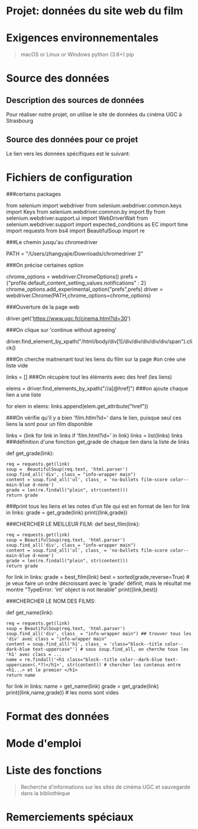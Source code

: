 # Projet: données du site web du film

# Exigences environnementales
> macOS or Linux or Windows
> python (3.6+)
> pip

# Source des données
## Description des sources de données 
Pour réaliser notre projet, on utilise le site de données du cinéma UGC à Strasbourg
## Source des données pour ce projet
Le lien vers les données spécifiques est le suivant:

# Fichiers de configuration
###certains packages

from selenium import webdriver
from selenium.webdriver.common.keys import Keys
from selenium.webdriver.common.by import By
from selenium.webdriver.support.ui import WebDriverWait
from selenium.webdriver.support import expected_conditions as EC
import time
import requests
from bs4 import BeautifulSoup
import re

###Le chemin jusqu'au chromedriver

PATH = "/Users/zhangyajie/Downloads/chromedriver 2"

###On précise certaines option

chrome_options = webdriver.ChromeOptions()
prefs = {"profile.default_content_setting_values.notifications" : 2}
chrome_options.add_experimental_option("prefs",prefs)
driver = webdriver.Chrome(PATH,chrome_options=chrome_options)

###Ouverture de la page web

driver.get('https://www.ugc.fr/cinema.html?id=30') 

###On clique sur 'continue without agreeing'

driver.find_element_by_xpath("/html/body/div[1]/div/div/div/div/div/span").click()

###On cherche maitnenant tout les liens du film sur la page
#on crée une liste vide

links = []
###On récupère tout les éléments avec des href (les liens) 

elems = driver.find_elements_by_xpath("//a[@href]")
###on ajoute chaque lien a une liste

for elem in elems:
    links.append(elem.get_attribute("href"))

###On vérifie qu'il y a bien 'film.htlm?id=' dans le lien, puisque seul ces liens la sont pour un film disponible

links = {link for link in links if 'film.html?id=' in link}
links = list(links)
links
###définition d'une fonction get_grade de chaque lien dans la liste de links

def get_grade(link): 
        
    req = requests.get(link)
    soup =  BeautifulSoup(req.text, 'html.parser')
    soup.find_all('div', class_= "info-wrapper main")
    content = soup.find_all('ul', class_ = 'no-bullets film-score color--main-blue d-none')
    grade = len(re.findall("plein", str(content)))
    return grade

###print tous les liens et les notes d'un file qui est en format de lien 
for link in links:
    grade = get_grade(link)
    print((link,grade))
    

###CHERCHER LE MEILLEUR FILM:
def best_film(link):
    
    req = requests.get(link)
    soup = BeautifulSoup(req.text, 'html.parser')
    soup.find_all('div', class_= "info-wrapper main")
    content = soup.find_all('ul', class_ = 'no-bullets film-score color--main-blue d-none')
    grade = len(re.findall("plein", str(content)))
    return grade
    
for link in links:
    grade = best_film(link)
    best = sorted(grade,reverse=True)  # je veux faire un ordre décroissant avec le 'grade' définit, mais le résultat me montre "TypeError: 'int' object is not iterable"
    print((link,best))



###CHERCHER LE NOM DES FILMS:
    
def get_name(link):
    
    req = requests.get(link)
    soup = BeautifulSoup(req.text, 'html.parser') 
    soup.find_all('div', class_ = "info-wrapper main") ## trouver tous les 'div' avec class = "info-wrapper main" 
    content = soup.find_all('h1', class_ = 'class="block--title color--dark-blue text-uppercase"') # sous soup.find_all, on cherche tous les 'h1' avec class = ...
    name = re.findall('<h1 class="block--title color--dark-blue text-uppercase>(.*?)</h1>', str(content)) # chercher les contenus entre <h1...> et le premier </h1>
    return name


for link in links:
    name = get_name(link)
    grade = get_grade(link)
    print((link,name,grade)) # les noms sont vides
# Format des données 

# Mode d'emploi

# Liste des fonctions
> Recherche d'informations sur les sites de cinéma UGC et sauvegarde dans la bibliothèque

# Remerciements spéciaux
